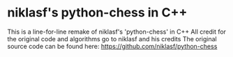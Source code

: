# niklasf's python-chess in C++

This is a line-for-line remake of niklasf's 'python-chess' in C++
All credit for the original code and algorithms go to niklasf and his credits
The original source code can be found here: https://github.com/niklasf/python-chess
